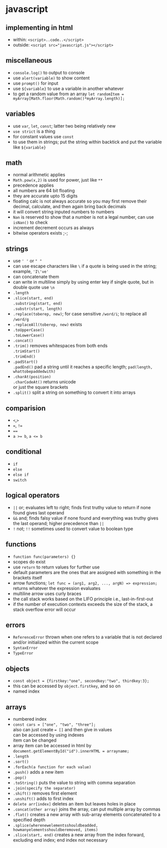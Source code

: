 # javascript

## implementing in html
* within: `<script>..code..</script>`  
* outside: `<script src="javascript.js"></script>`  

## miscellaneous
* `console.log()` to output to console
* use `alert(variable)` to show content
* use `prompt()` for input
* use `${variable}` to use a variable in another whatever
* to get a random value from an array `let randomItem = myArray[Math.floor(Math.random()*myArray.length)];`

## variables
* use `var`, `let`, `const`; latter two being relatively new  
* `use strict` is a thing  
* for constant values use `const`
* to use them in strings; put the string within backtick and put the variable like `${variable}`

## math
* normal arithmetic applies
* `Math.pow(x,2)` is used for power, just like `**`
* precedence applies
* all numbers are 64 bit floating
* they are accurate upto 15 digits
* floating calc is not always accurate so you may first remove their decimal, calculate, and then again bring back decimals
* it will convert string inputed numbers to numbers
* `Nan` is reserved to show that a number is not a legal number, can use `isNan()` to check
* increment decrement occurs as always
* bitwise operators exists ;-;

## strings
* use `' '` or `" "`
* can use escape characters like `\` if a quote is being used in the string; example, `'I\'ve'`
* can concatenate them
* can write in multiline simply by using enter key if single quote, but in double quote use `\n`
* `.length`
* `.slice(start, end)`  
 `.substring(start, end)`  
  `.substr(start, length)`
* `.replace(toberep, new)`; for case sensitive `/word/i`; to replace all `/word/g`
* `.replaceAll(toberep, new)` exists
* `.toUpperCase()`  
 `.toLowerCase()`
* `.concat()`
* `.trim()` removes whitespaces from both ends  
 `.trimStart()`  
 `.trimEnd()`
* `.padStart()`  
 `.padEnd()`
 pad a string until it reaches a specific length; `pad(length, whattobepaddedwith)`
* `.charAt(position)`  
 `.charCodeAt()` returns unicode  
  or just the square brackets
* `.split()` split a string on something to convert it into arrays

## comparision
* `<`,`>`
* `=`, `!=`
* `==`
* `a >= b`, `a <= b`

## conditional
* `if`
* `else`
* `else if`
* `switch`

## logical operators
* `||` or; evaluates left to right; finds first truthy value to return if none found gives last operand
* `&&` and; finds falsy value if none found and everything was truthy gives the last operand; higher precedence than `||`
* `!` not; `!!` sometimes used to convert value to boolean type

## functions
* `function func(parameters) {}`
* scopes do exist
* use `return` to return values for further use
* default parameters are the ones that are assigned with something in the brackets itself
* arrow functions; `let func = (arg1, arg2, ..., argN) => expression;` returns whatever the expression evaluates
* multiline arrow uses curly braces
* the call stack works based on the LIFO principle i.e., last-in-first-out
* if the number of execution contexts exceeds the size of the stack, a stack overflow error will occur

## errors
* `ReferenceError` thrown when one refers to a variable that is not declared and/or initialized within the current scope
* `SyntaxError`
* `TypeError`

## objects
* ` const object = {firstkey:"one", secondkey:"two", thirdkey:3}; `
* this can be accessed by `object.firstkey`, and so on
* named index

## arrays
* numbered index
* `const cars = ["one", "two", "three"];`  
 also can just create `= []` and then give in values  
 can be accessed by using indexes  
 item can be changed
* array item can be accessed in html by `document.getElementById("id").innerHTML = arrayname;`
* `.length`
* `.sort()`
* `.forEach(a function for each value)`
* `.push()` adds a new item
* `.pop()`
* `.toString()` puts the value to string with comma separation
* `.join(specify the separator)`
* `.shift()` removes first element
* `.unshift()` adds to first index
* `delete arr[index]` deletes an item but leaves holes in place
* `.concat(other array)` joins the array, can put multiple array by commas
* `.flat()` creates a new array with sub-array elements concatenated to a specified depth
* `.splice(wherenewelementsshouldbeadded, howmanyelementsshouldberemoved, items)`
* `.slice(start, end)` creates a new array from the index forward, excluding end index; end index not necessary